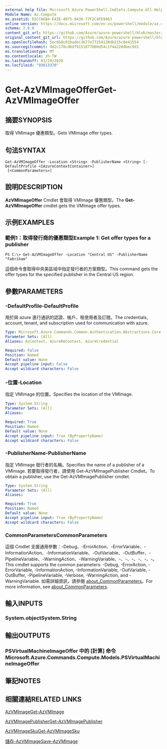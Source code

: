 ```yaml
---
external help file: Microsoft.Azure.PowerShell.Cmdlets.Compute.dll-Help.xml
Module Name: Az.Compute
ms.assetid: D2CCAEB4-E43E-4075-9436-77F2C4FE9463
online version: https://docs.microsoft.com/en-us/powershell/module/az.compute/get-azvmimageoffer
schema: 2.0.0
content_git_url: https://github.com/Azure/azure-powershell/blob/master/src/Compute/Compute/help/Get-AzVMImageOffer.md
original_content_git_url: https://github.com/Azure/azure-powershell/blob/master/src/Compute/Compute/help/Get-AzVMImageOffer.md
ms.openlocfilehash: 5ec6b8c01badec3677e77254128db215c0e41554
ms.sourcegitcommit: 4d2c178cd6df9151877b08d54c1f4a228dbec9d1
ms.translationtype: MT
ms.contentlocale: zh-TW
ms.lasthandoff: 01/29/2020
ms.locfileid: "93613370"
---
```

# <span data-ttu-id="d329d-101">Get-AzVMImageOffer</span><span class="sxs-lookup"><span data-stu-id="d329d-101">Get-AzVMImageOffer</span></span>

## <span data-ttu-id="d329d-102">摘要</span><span class="sxs-lookup"><span data-stu-id="d329d-102">SYNOPSIS</span></span>
<span data-ttu-id="d329d-103">取得 VMImage 優惠類型。</span><span class="sxs-lookup"><span data-stu-id="d329d-103">Gets VMImage offer types.</span></span>

## <span data-ttu-id="d329d-104">句法</span><span class="sxs-lookup"><span data-stu-id="d329d-104">SYNTAX</span></span>

```
Get-AzVMImageOffer -Location <String> -PublisherName <String> [-DefaultProfile <IAzureContextContainer>]
 [<CommonParameters>]
```

## <span data-ttu-id="d329d-105">說明</span><span class="sxs-lookup"><span data-stu-id="d329d-105">DESCRIPTION</span></span>
<span data-ttu-id="d329d-106">**AzVMImageOffer** Cmdlet 會取得 VMImage 優惠類型。</span><span class="sxs-lookup"><span data-stu-id="d329d-106">The **Get-AzVMImageOffer** cmdlet gets the VMImage offer types.</span></span>

## <span data-ttu-id="d329d-107">示例</span><span class="sxs-lookup"><span data-stu-id="d329d-107">EXAMPLES</span></span>

### <span data-ttu-id="d329d-108">範例1：取得發行商的優惠類型</span><span class="sxs-lookup"><span data-stu-id="d329d-108">Example 1: Get offer types for a publisher</span></span>
```
PS C:\> Get-AzVMImageOffer -Location "Central US" -PublisherName "Fabrikam"
```

<span data-ttu-id="d329d-109">這個命令會取得中央美區域中指定發行者的方案類型。</span><span class="sxs-lookup"><span data-stu-id="d329d-109">This command gets the offer types for the specified publisher in the Central US region.</span></span>

## <span data-ttu-id="d329d-110">參數</span><span class="sxs-lookup"><span data-stu-id="d329d-110">PARAMETERS</span></span>

### <span data-ttu-id="d329d-111">-DefaultProfile</span><span class="sxs-lookup"><span data-stu-id="d329d-111">-DefaultProfile</span></span>
<span data-ttu-id="d329d-112">用於與 azure 進行通訊的認證、帳戶、租使用者及訂閱。</span><span class="sxs-lookup"><span data-stu-id="d329d-112">The credentials, account, tenant, and subscription used for communication with azure.</span></span>

```yaml
Type: Microsoft.Azure.Commands.Common.Authentication.Abstractions.Core.IAzureContextContainer
Parameter Sets: (All)
Aliases: AzContext, AzureRmContext, AzureCredential

Required: False
Position: Named
Default value: None
Accept pipeline input: False
Accept wildcard characters: False
```

### <span data-ttu-id="d329d-113">-位置</span><span class="sxs-lookup"><span data-stu-id="d329d-113">-Location</span></span>
<span data-ttu-id="d329d-114">指定 VMImage 的位置。</span><span class="sxs-lookup"><span data-stu-id="d329d-114">Specifies the location of the VMImage.</span></span>

```yaml
Type: System.String
Parameter Sets: (All)
Aliases:

Required: True
Position: Named
Default value: None
Accept pipeline input: True (ByPropertyName)
Accept wildcard characters: False
```

### <span data-ttu-id="d329d-115">-PublisherName</span><span class="sxs-lookup"><span data-stu-id="d329d-115">-PublisherName</span></span>
<span data-ttu-id="d329d-116">指定 VMImage 發行者的名稱。</span><span class="sxs-lookup"><span data-stu-id="d329d-116">Specifies the name of a publisher of a VMImage.</span></span>
<span data-ttu-id="d329d-117">若要取得發行者，請使用 Get-AzVMImagePublisher Cmdlet。</span><span class="sxs-lookup"><span data-stu-id="d329d-117">To obtain a publisher, use the Get-AzVMImagePublisher cmdlet.</span></span>

```yaml
Type: System.String
Parameter Sets: (All)
Aliases:

Required: True
Position: Named
Default value: None
Accept pipeline input: True (ByPropertyName)
Accept wildcard characters: False
```

### <span data-ttu-id="d329d-118">CommonParameters</span><span class="sxs-lookup"><span data-stu-id="d329d-118">CommonParameters</span></span>
<span data-ttu-id="d329d-119">這個 Cmdlet 支援通用參數：-Debug、-ErrorAction、-ErrorVariable、-InformationAction、-InformationVariable、-OutVariable、-OutBuffer、-PipelineVariable、-WarningAction、-WarningVariable、-、-、-、-、-、-。</span><span class="sxs-lookup"><span data-stu-id="d329d-119">This cmdlet supports the common parameters: -Debug, -ErrorAction, -ErrorVariable, -InformationAction, -InformationVariable, -OutVariable, -OutBuffer, -PipelineVariable, -Verbose, -WarningAction, and -WarningVariable.</span></span> <span data-ttu-id="d329d-120">如需詳細資訊，請參閱 [about_CommonParameters](https://go.microsoft.com/fwlink/?LinkID=113216)。</span><span class="sxs-lookup"><span data-stu-id="d329d-120">For more information, see [about_CommonParameters](https://go.microsoft.com/fwlink/?LinkID=113216).</span></span>

## <span data-ttu-id="d329d-121">輸入</span><span class="sxs-lookup"><span data-stu-id="d329d-121">INPUTS</span></span>

### <span data-ttu-id="d329d-122">System.object</span><span class="sxs-lookup"><span data-stu-id="d329d-122">System.String</span></span>

## <span data-ttu-id="d329d-123">輸出</span><span class="sxs-lookup"><span data-stu-id="d329d-123">OUTPUTS</span></span>

### <span data-ttu-id="d329d-124">PSVirtualMachineImageOffer 中的 [計算] 命令</span><span class="sxs-lookup"><span data-stu-id="d329d-124">Microsoft.Azure.Commands.Compute.Models.PSVirtualMachineImageOffer</span></span>

## <span data-ttu-id="d329d-125">筆記</span><span class="sxs-lookup"><span data-stu-id="d329d-125">NOTES</span></span>

## <span data-ttu-id="d329d-126">相關連結</span><span class="sxs-lookup"><span data-stu-id="d329d-126">RELATED LINKS</span></span>

[<span data-ttu-id="d329d-127">AzVMImage</span><span class="sxs-lookup"><span data-stu-id="d329d-127">Get-AzVMImage</span></span>](./Get-AzVMImage.md)

[<span data-ttu-id="d329d-128">AzVMImagePublisher</span><span class="sxs-lookup"><span data-stu-id="d329d-128">Get-AzVMImagePublisher</span></span>](./Get-AzVMImagePublisher.md)

[<span data-ttu-id="d329d-129">AzVMImageSku</span><span class="sxs-lookup"><span data-stu-id="d329d-129">Get-AzVMImageSku</span></span>](./Get-AzVMImageSku.md)

[<span data-ttu-id="d329d-130">儲存-AzVMImage</span><span class="sxs-lookup"><span data-stu-id="d329d-130">Save-AzVMImage</span></span>](./Save-AzVMImage.md)


